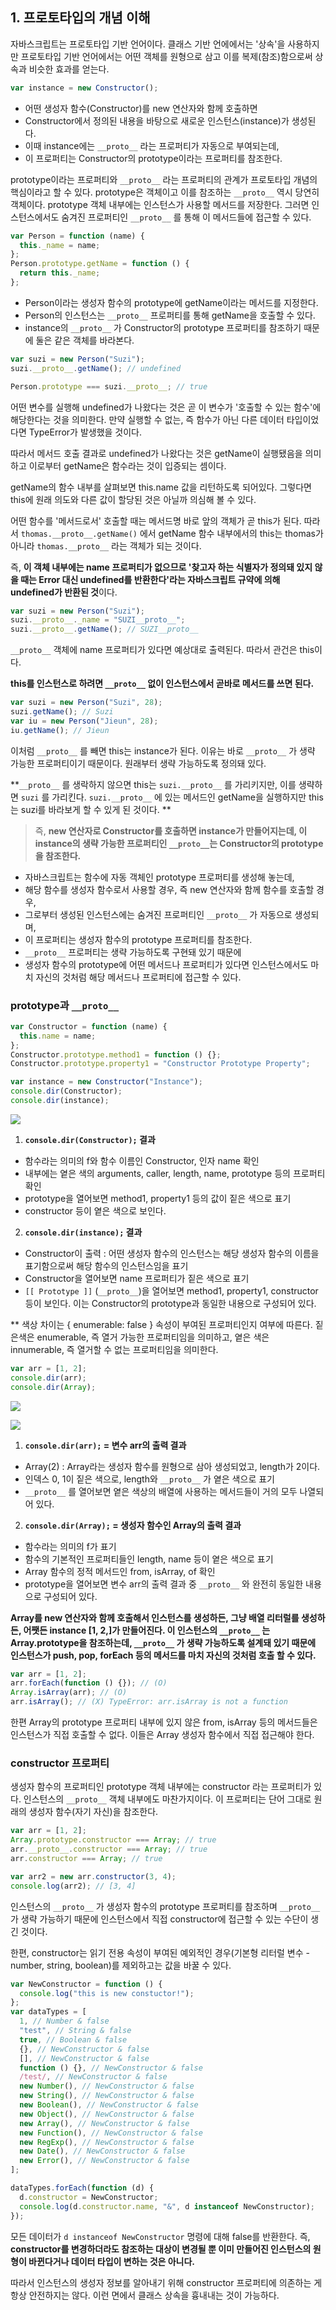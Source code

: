 ## 1. 프로토타입의 개념 이해

자바스크립트는 프로토타입 기반 언어이다. 클래스 기반 언에에서는 '상속'을 사용하지만 프로토타입 기반 언어에서는 어떤 객체를 원형으로 삼고 이를 복제(참조)함으로써 상속과 비슷한 효과를 얻는다.

```javascript
var instance = new Constructor();
```

- 어떤 생성자 함수(Constructor)를 new 연산자와 함께 호출하면
- Constructor에서 정의된 내용을 바탕으로 새로운 인스턴스(instance)가 생성된다.
- 이때 instance에는 `__proto__` 라는 프로퍼티가 자동으로 부여되는데,
- 이 프로퍼티는 Constructor의 prototype이라는 프로퍼티를 참조한다.

prototype이라는 프로퍼티와 `__proto__` 라는 프로퍼티의 관계가 프로토타입 개념의 핵심이라고 할 수 있다. prototype은 객체이고 이를 참조하는 `__proto__` 역시 당연히 객체이다. prototype 객체 내부에는 인스턴스가 사용할 메서드를 저장한다. 그러면 인스턴스에서도 숨겨진 프로퍼티인 `__proto__` 를 통해 이 메서드들에 접근할 수 있다.

```javascript
var Person = function (name) {
  this._name = name;
};
Person.prototype.getName = function () {
  return this._name;
};
```

- Person이라는 생성자 함수의 prototype에 getName이라는 메서드를 지정한다.
- Person의 인스턴스는 `__proto__` 프로퍼티를 통해 getName을 호출할 수 있다.
- instance의 `__proto__` 가 Constructor의 prototype 프로퍼티를 참조하기 때문에 둘은 같은 객체를 바라본다.

```javascript
var suzi = new Person("Suzi");
suzi.__proto__.getName(); // undefined
```

```javascript
Person.prototype === suzi.__proto__; // true
```

어떤 변수를 실행해 undefined가 나왔다는 것은 곧 이 변수가 '호출할 수 있는 함수'에 해당한다는 것을 의미한다. 만약 실행할 수 없는, 즉 함수가 아닌 다른 데이터 타입이었다면 TypeError가 발생했을 것이다.

따라서 메서드 호출 결과로 undefined가 나왔다는 것은 getName이 실행됐음을 의미하고 이로부터 getName은 함수라는 것이 입증되는 셈이다.

getName의 함수 내부를 살펴보면 this.name 값을 리턴하도록 되어있다. 그렇다면 this에 원래 의도와 다른 값이 할당된 것은 아닐까 의심해 볼 수 있다.

어떤 함수를 '메서드로서' 호출할 때는 메서드명 바로 앞의 객체가 곧 this가 된다. 따라서 `thomas.__proto__.getName()` 에서 getName 함수 내부에서의 this는 thomas가 아니라 `thomas.__proto__` 라는 객체가 되는 것이다.

즉, **이 객체 내부에는 name 프로퍼티가 없으므로 '찾고자 하는 식별자가 정의돼 있지 않을 때는 Error 대신 undefined를 반환한다'라는 자바스크립트 규약에 의해 undefined가 반환된 것**이다.

```javascript
var suzi = new Person("Suzi");
suzi.__proto__._name = "SUZI__proto__";
suzi.__proto__.getName(); // SUZI__proto__
```

`__proto__` 객체에 name 프로퍼티가 있다면 예상대로 출력된다. 따라서 관건은 this이다.

**this를 인스턴스로 하려면 `__proto__` 없이 인스턴스에서 곧바로 메서드를 쓰면 된다.**

```javascript
var suzi = new Person("Suzi", 28);
suzi.getName(); // Suzi
var iu = new Person("Jieun", 28);
iu.getName(); // Jieun
```

이처럼 `__proto__` 를 빼면 this는 instance가 된다. 이유는 바로 `__proto__` 가 생략 가능한 프로퍼티이기 때문이다. 원래부터 생략 가능하도록 정의돼 있다.

**`__proto__` 를 생락하지 않으면 this는 `suzi.__proto__` 를 가리키지만, 이를 생략하면 `suzi` 를 가리킨다. `suzi.__proto__` 에 있는 메서드인 getName을 실행하지만 this는 suzi를 바라보게 할 수 있게 된 것이다. **

> 즉, **new 연산자로 Constructor를 호출하면 instance가 만들어지는데, 이 instance의 생략 가능한 프로퍼티인 `__proto__`는 Constructor의 prototype을 참조한다.**

- 자바스크립트는 함수에 자동 객체인 prototype 프로퍼티를 생성해 놓는데,
- 해당 함수를 생성자 함수로서 사용할 경우, 즉 new 연산자와 함께 함수를 호출할 경우,
- 그로부터 생성된 인스턴스에는 숨겨진 프로퍼티인 `__proto__` 가 자동으로 생성되며,
- 이 프로퍼티는 생성자 함수의 prototype 프로퍼티를 참조한다.
- `__proto__` 프로퍼티는 생략 가능하도록 구현돼 있기 때문에
- 생성자 함수의 prototype에 어떤 메서드나 프로퍼티가 있다면 인스턴스에서도 마치 자신의 것처럼 해당 메서드나 프로퍼티에 접근할 수 있다.

### prototype과 `__proto__`

```javascript
var Constructor = function (name) {
  this.name = name;
};
Constructor.prototype.method1 = function () {};
Constructor.prototype.property1 = "Constructor Prototype Property";

var instance = new Constructor("Instance");
console.dir(Constructor);
console.dir(instance);
```

![](https://velog.velcdn.com/images/skdbsqls/post/51c1ef06-5b93-4c2d-8da0-19294fe10fa1/image.png)

1. **`console.dir(Constructor);` 결과**

- 함수라는 의미의 f와 함수 이름인 Constructor, 인자 name 확인
- 내부에는 옅은 색의 arguments, caller, length, name, prototype 등의 프로퍼티 확인
- prototype을 열어보면 method1, property1 등의 값이 짙은 색으로 표기
- constructor 등이 옅은 색으로 보인다.

2. **`console.dir(instance);` 결과**

- Constructor이 출력 : 어떤 생성자 함수의 인스턴스는 해당 생성자 함수의 이름을 표기함으로써 해당 함수의 인스턴스임을 표기
- Constructor을 열어보면 name 프로퍼티가 짙은 색으로 표기
- `[[ Prototype ]]` (`__proto__`)을 열어보면 method1, property1, constructor 등이 보인다. 이는 Constructor의 prototype과 동일한 내용으로 구성되어 있다.

\*\* 색상 차이는 { enumerable: false } 속성이 부여된 프로퍼티인지 여부에 따른다. 짙은색은 enumerable, 즉 열거 가능한 프로퍼티임을 의미하고, 옅은 색은 innumerable, 즉 열거할 수 없는 프로퍼티임을 의미한다.

```javascript
var arr = [1, 2];
console.dir(arr);
console.dir(Array);
```

![](https://velog.velcdn.com/images/skdbsqls/post/eef62fa3-0b11-431b-9a6c-0b4557935167/image.png)

![](https://velog.velcdn.com/images/skdbsqls/post/eee3bb7f-3956-406b-aaf5-c531343c7bbc/image.png)

1. **`console.dir(arr);` = 변수 arr의 출력 결과**

- Array(2) : Array라는 생성자 함수를 원형으로 삼아 생성되었고, length가 2이다.
- 인덱스 0, 1이 짙은 색으로, length와 `__proto__` 가 옅은 색으로 표기
- `__proto__` 를 열어보면 옅은 색상의 배열에 사용하는 메서드들이 거의 모두 나열되어 있다.

2. **`console.dir(Array);` = 생성자 함수인 Array의 출력 결과**

- 함수라는 의미의 f가 표기
- 함수의 기본적인 프로퍼티들인 length, name 등이 옅은 색으로 표기
- Array 함수의 정적 메서드인 from, isArray, of 확인
- prototype을 열어보면 변수 arr의 출력 결과 중 `__proto__` 와 완전히 동일한 내용으로 구성되어 있다.

**Array를 new 연산자와 함께 호출해서 인스턴스를 생성하든, 그냥 배열 리터럴를 생성하든, 어쨋든 instance [1, 2,]가 만들어진다. 이 인스턴스의 `__proto__` 는 Array.prototype을 참조하는데, `__proto__` 가 생략 가능하도록 설계돼 있기 때문에 인스턴스가 push, pop, forEach 등의 메서드를 마치 자신의 것처럼 호출 할 수 있다.**

```javascript
var arr = [1, 2];
arr.forEach(function () {}); // (O)
Array.isArray(arr); // (O)
arr.isArray(); // (X) TypeError: arr.isArray is not a function
```

한편 Array의 prototype 프로퍼티 내부에 있지 않은 from, isArray 등의 메서드들은 인스턴스가 직접 호출할 수 없다. 이들은 Array 생성자 함수에서 직접 접근해야 한다.

### constructor 프로퍼티

생성자 함수의 프로퍼티인 prototype 객체 내부에는 constructor 라는 프로퍼티가 있다. 인스턴스의 `__proto__` 객체 내부에도 마찬가지이다. 이 프로퍼티는 단어 그대로 원래의 생성자 함수(자기 자신)을 참조한다.

```javascript
var arr = [1, 2];
Array.prototype.constructor === Array; // true
arr.__proto__.constructor === Array; // true
arr.constructor === Array; // true

var arr2 = new arr.constructor(3, 4);
console.log(arr2); // [3, 4]
```

인스턴스의 `__proto__` 가 생성자 함수의 prototype 프로퍼티를 참조하며 `__proto__` 가 생략 가능하기 때문에 인스턴스에서 직접 constructor에 접근할 수 있는 수단이 생긴 것이다.

한편, constructor는 읽기 전용 속성이 부여된 예외적인 경우(기본형 리터럴 변수 - number, string, boolean)를 제외하고는 값을 바꿀 수 있다.

```javascript
var NewConstructor = function () {
  console.log("this is new constuctor!");
};
var dataTypes = [
  1, // Number & false
  "test", // String & false
  true, // Boolean & false
  {}, // NewConstructor & false
  [], // NewConstructor & false
  function () {}, // NewConstructor & false
  /test/, // NewConstructor & false
  new Number(), // NewConstructor & false
  new String(), // NewConstructor & false
  new Boolean(), // NewConstructor & false
  new Object(), // NewConstructor & false
  new Array(), // NewConstructor & false
  new Function(), // NewConstructor & false
  new RegExp(), // NewConstructor & false
  new Date(), // NewConstructor & false
  new Error(), // NewConstructor & false
];

dataTypes.forEach(function (d) {
  d.constructor = NewConstructor;
  console.log(d.constructor.name, "&", d instanceof NewConstructor);
});
```

모든 데이터가 `d instanceof NewConstructor` 명령에 대해 false를 반환한다. 즉, **constructor를 변경하더라도 참조하는 대상이 변경될 뿐 이미 만들어진 인스턴스의 원형이 바뀐다거나 데이터 타입이 변하는 것은 아니다.**

따라서 인스턴스의 생성자 정보를 알아내기 위해 constructor 프로퍼티에 의존하는 게 항상 안전하지는 않다. 이런 면에서 클래스 상속을 흉내내는 것이 가능하다.
